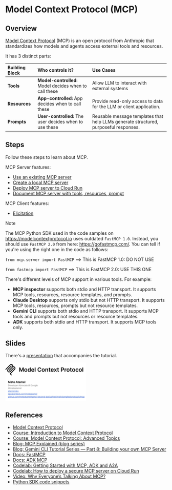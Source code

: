 # Model Context Protocol (MCP)

## Overview

[Model Context Protocol](https://modelcontextprotocol.io/) (MCP) is an open protocol from Anthropic that standardizes
how models and agents access external tools and resources.

It has 3 distinct parts:

| Building Block | Who controls it?                                        | Use Cases                                                                            |
|:---------------|:--------------------------------------------------------|:-------------------------------------------------------------------------------------|
| **Tools**      | **Model-controlled:** Model decides when to call these  | Allow LLM to interact with external systems                                          |
| **Resources**  | **App-controlled:** App decides when to call these      | Provide read-only access to data for the LLM or client application.                  |
| **Prompts**    | **User-controlled:** The user decides when to use these | Reusable message templates that help LLMs generate structured, purposeful responses. |

## Steps

Follow these steps to learn about MCP.

MCP Server features:

* [Use an existing MCP server](./use-existing-mcp/)
* [Create a local MCP server](./create-local-mcp/)
* [Deploy MCP server to Cloud Run](./deploy-mcp-to-cloudrun/)
* [Document MCP server with tools, resources, prompt](./document-server)

MCP Client features:

* [Elicitation](./elicitation/)

> [!NOTE]
>
> The MCP Python SDK used in the code samples on https://modelcontextprotocol.io uses outdated `FastMCP 1.0`.
> Instead, you should use `FastMCP 2.0` from here: https://gofastmcp.com/. You can tell if you're using the right one in the code as follows:
>
> `from mcp.server import FastMCP` ==> This is FastMCP 1.0: DO NOT USE
>
> `from fastmcp import FastMCP` ==> This is FastMCP 2.0: USE THIS ONE
>
> There's different levels of MCP support in various tools. For example:
>
> * **MCP inspector** supports both stdio and HTTP transport. It supports MCP tools, resources, resource templates, and prompts.
> * **Claude Desktop** supports only stdio but not HTTP transport. It supports MCP tools, resources, prompts but not resource templates.
> * **Gemini CLI** supports both stdio and HTTP transport. It supports MCP tools and prompts but not resources or resource templates.
> * **ADK** supports both stdio and HTTP transport. It supports MCP tools only.

## Slides

There's a [presentation](https://speakerdeck.com/meteatamel/model-context-protocol) that accompanies the tutorial.

<a href="https://speakerdeck.com/meteatamel/model-context-protocol">
    <img alt="Model Content Protocol" src="images/model-context-protocol.png" width="50%" height="50%">
</a>

## References

* [Model Context Protocol](https://modelcontextprotocol.io/)
* [Course: Introduction to Model Context Protocol](https://anthropic.skilljar.com/introduction-to-model-context-protocol)
* [Course: Model Context Protocol: Advanced Topics](https://anthropic.skilljar.com/model-context-protocol-advanced-topics)
* [Blog: MCP Explained (blog series)](https://medium.com/@laurentkubaski/mcp-explained-45312250b161)
* [Blog: Gemini CLI Tutorial Series — Part 8: Building your own MCP Server](https://medium.com/google-cloud/gemini-cli-tutorial-series-part-8-building-your-own-mcp-server-74d6add81cca)
* [Docs: FastMCP](https://gofastmcp.com/getting-started/welcome)
* [Docs: ADK MCP](https://google.github.io/adk-docs/mcp/)
* [Codelab: Getting Started with MCP, ADK and A2A](https://codelabs.developers.google.com/codelabs/currency-agent)
* [Codelab: How to deploy a secure MCP server on Cloud Run](https://codelabs.developers.google.com/codelabs/cloud-run/how-to-deploy-a-secure-mcp-server-on-cloud-run)
* [Video: Why Everyone’s Talking About MCP?](https://youtu.be/_d0duu3dED4)
* [Python SDK code snippets](https://github.com/modelcontextprotocol/python-sdk/tree/main/examples/snippets)